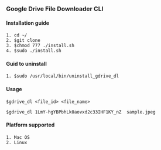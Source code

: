 ### Google Drive File Downloader CLI 

#### Installation guide
    1. cd ~/
    2. $git clone
    3. $chmod 777 ./install.sh
    4. $sudo ./install.sh

#### Guid to uninstall 

    1. $sudo /usr/local/bin/uninstall_gdrive_dl

#### Usage
    
    $gdrive_dl <file_id> <file_name>
    
    $gdrive_dl 1LmY-hgYBPbhLk0aovxd2c33IHF1KY_nZ  sample.jpeg 

#### Platform supported
    1. Mac OS
    2. Linux


